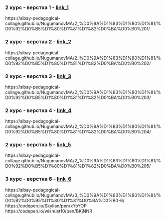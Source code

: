 <h3>2 курс - верстка 1 - <a href="https://sibay-pedagogical-collage.github.io/NugumanovMA/2_%D0%9A%D1%83%D1%80%D1%81/%D0%92%D0%B5%D1%80%D1%81%D1%82%D0%BA%D0%B0%201/">link_1</a></h3> https://sibay-pedagogical-collage.github.io/NugumanovMA/2_%D0%9A%D1%83%D1%80%D1%81/%D0%92%D0%B5%D1%80%D1%81%D1%82%D0%BA%D0%B0%201/ <br>
<h3>2 курс - верстка 2 - <a href="https://sibay-pedagogical-collage.github.io/NugumanovMA/2_%D0%9A%D1%83%D1%80%D1%81/%D0%92%D0%B5%D1%80%D1%81%D1%82%D0%BA%D0%B0%202/">link_2</a></h3> https://sibay-pedagogical-collage.github.io/NugumanovMA/2_%D0%9A%D1%83%D1%80%D1%81/%D0%92%D0%B5%D1%80%D1%81%D1%82%D0%BA%D0%B0%202/ <br>
<h3>2 курс - верстка 3 - <a href="https://sibay-pedagogical-collage.github.io/NugumanovMA/2_%D0%9A%D1%83%D1%80%D1%81/%D0%92%D0%B5%D1%80%D1%81%D1%82%D0%BA%D0%B0%203/">link_3</a></h3> https://sibay-pedagogical-collage.github.io/NugumanovMA/2_%D0%9A%D1%83%D1%80%D1%81/%D0%92%D0%B5%D1%80%D1%81%D1%82%D0%BA%D0%B0%203/ <br>
<h3>2 курс - верстка 4 - <a href="https://sibay-pedagogical-collage.github.io/NugumanovMA/2_%D0%9A%D1%83%D1%80%D1%81/%D0%92%D0%B5%D1%80%D1%81%D1%82%D0%BA%D0%B0%204/">link_4</a></h3> https://sibay-pedagogical-collage.github.io/NugumanovMA/2_%D0%9A%D1%83%D1%80%D1%81/%D0%92%D0%B5%D1%80%D1%81%D1%82%D0%BA%D0%B0%204/ <br>
<h3>2 курс - верстка 5 - <a href="https://sibay-pedagogical-collage.github.io/NugumanovMA/2_%D0%9A%D1%83%D1%80%D1%81/%D0%92%D0%B5%D1%80%D1%81%D1%82%D0%BA%D0%B0%205/">link_5</a></h3> https://sibay-pedagogical-collage.github.io/NugumanovMA/2_%D0%9A%D1%83%D1%80%D1%81/%D0%92%D0%B5%D1%80%D1%81%D1%82%D0%BA%D0%B0%205/ <br>
<h3>3 курс - верстка 6 - <a href="https://sibay-pedagogical-collage.github.io/NugumanovMA/3_%D0%9A%D1%83%D1%80%D1%81/%D0%B2%D0%B5%D1%80%D1%81%D0%BA%D0%B0-6/">link_6</a></h3> https://sibay-pedagogical-collage.github.io/NugumanovMA/3_%D0%9A%D1%83%D1%80%D1%81/%D0%B2%D0%B5%D1%80%D1%81%D0%BA%D0%B0-6/ https://codepen.io/Skylian/pen/xYoYOP https://codepen.io/wisnust10/pen/BKjNNR
